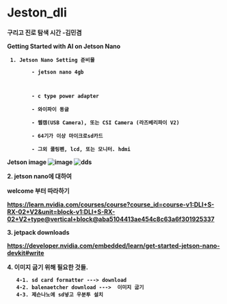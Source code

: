 # Jeston_dli
<b> 구리고 진로 탐색 시간
<b> -김민겸

<b> Getting Started with AI on Jetson Nano

```
 1. Jetson Nano Setting 준비물
  
        - jetson nano 4gb


  
        - c type power adapter
  
        - 와이파이 동글
  
        - 웹캠(USB Camera), 또는 CSI Camera (라즈베리파이 V2)
  
        - 64기가 이상 마이크로sd카드
  
        - 그외 쿨링펜, lcd, 또는 모니터. hdmi
```
<b>  Jetson image
![image](https://github.com/user-attachments/assets/21b360a0-6fc1-4f4d-89df-462b2ca14ca7)
![dds](https://github.com/user-attachments/assets/8bd6e24f-b075-4008-834d-2dc7780ae573)

<b> 2. jetson nano에 대하여

 <b>    welcome 부터 따라하기

 <b>   https://learn.nvidia.com/courses/course?course_id=course-v1:DLI+S-RX-02+V2&unit=block-v1:DLI+S-RX-02+V2+type@vertical+block@aba5104413ae454c8c63a6f301925337

<b> 3. jetpack downloads 

<b>      https://developer.nvidia.com/embedded/learn/get-started-jetson-nano-devkit#write

<b> 4. 이미지  굽기 위해 필요한 것들.

       4-1. sd card formatter ---> download
       4-2. balenaetcher download --->  이미지 굽기
       4-3. 제슨나노에 sd넣고 우분투 설치

  #####     
     

       
       

